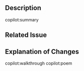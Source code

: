 ## Description

copilot:summary

## Related Issue
<!-- Please link to the issue here: -->

## Explanation of Changes

copilot:walkthrough
copilot:poem